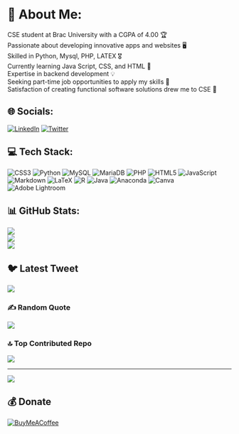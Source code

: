 # 💫 About Me:
CSE student at Brac University with a CGPA of 4.00 🏆<br>Passionate about developing innovative apps and websites 🖥️<br>Skilled in Python, Mysql, PHP, LATEX 🎖️<br> Currently learning Java Script, CSS, and HTML 📝<br>Expertise in backend development 💡<br>Seeking part-time job opportunities to apply my skills 🏢<br>Satisfaction of creating functional software solutions drew me to CSE 💫


## 🌐 Socials:
[![LinkedIn](https://img.shields.io/badge/LinkedIn-%230077B5.svg?logo=linkedin&logoColor=white)](https://linkedin.com/in/shihabmuhtasim) 
[![Twitter](https://img.shields.io/badge/Twitter-%231DA1F2.svg?logo=Twitter&logoColor=white)](https://twitter.com/shihabmuhtasim)

## 💻 Tech Stack:
![CSS3](https://img.shields.io/badge/css3-%231572B6.svg?style=for-the-badge&logo=css3&logoColor=white) ![Python](https://img.shields.io/badge/python-3670A0?style=for-the-badge&logo=python&logoColor=ffdd54) ![MySQL](https://img.shields.io/badge/mysql-%2300f.svg?style=for-the-badge&logo=mysql&logoColor=white) ![MariaDB](https://img.shields.io/badge/MariaDB-003545?style=for-the-badge&logo=mariadb&logoColor=white) ![PHP](https://img.shields.io/badge/php-%23777BB4.svg?style=for-the-badge&logo=php&logoColor=white) ![HTML5](https://img.shields.io/badge/html5-%23E34F26.svg?style=for-the-badge&logo=html5&logoColor=white) ![JavaScript](https://img.shields.io/badge/javascript-%23323330.svg?style=for-the-badge&logo=javascript&logoColor=%23F7DF1E) ![Markdown](https://img.shields.io/badge/markdown-%23000000.svg?style=for-the-badge&logo=markdown&logoColor=white) ![LaTeX](https://img.shields.io/badge/latex-%23008080.svg?style=for-the-badge&logo=latex&logoColor=white) ![R](https://img.shields.io/badge/r-%23276DC3.svg?style=for-the-badge&logo=r&logoColor=white) ![Java](https://img.shields.io/badge/java-%23ED8B00.svg?style=for-the-badge&logo=java&logoColor=white) ![Anaconda](https://img.shields.io/badge/Anaconda-%2344A833.svg?style=for-the-badge&logo=anaconda&logoColor=white) ![Canva](https://img.shields.io/badge/Canva-%2300C4CC.svg?style=for-the-badge&logo=Canva&logoColor=white) ![Adobe Lightroom](https://img.shields.io/badge/Adobe%20Lightroom-31A8FF.svg?style=for-the-badge&logo=Adobe%20Lightroom&logoColor=white)
## 📊 GitHub Stats:
![](https://github-readme-stats.vercel.app/api?username=shihabmuhtasim&theme=slateorange&hide_border=false&include_all_commits=false&count_private=false)<br/>
![](https://github-readme-streak-stats.herokuapp.com/?user=shihabmuhtasim&theme=slateorange&hide_border=false)<br/>
![](https://github-readme-stats.vercel.app/api/top-langs/?username=shihabmuhtasim&theme=slateorange&hide_border=false&include_all_commits=false&count_private=false&layout=compact)

## 🐦 Latest Tweet
[![](https://gtce.itsvg.in/api?username=shihabmuhtasim)](https://github.com/VishwaGauravIn/github-twitter-card-embed)

### ✍️ Random Quote
![](https://quotes-github-readme.vercel.app/api?type=horizontal&theme=tokyonight)

### 🔝 Top Contributed Repo
![](https://github-contributor-stats.vercel.app/api?username=shihabmuhtasim&limit=5&theme=tokyonight&combine_all_yearly_contributions=true)

---
[![](https://visitcount.itsvg.in/api?id=shihabmuhtasim&icon=6&color=12)](https://visitcount.itsvg.in)

  ## 💰 Donate
  [![BuyMeACoffee](https://img.shields.io/badge/Buy%20Me%20a%20Coffee-ffdd00?style=for-the-badge&logo=buy-me-a-coffee&logoColor=black)](https://buymeacoffee.com/shihabmuhtc)

  
<!-- Proudly created with GPRM ( https://gprm.itsvg.in ) -->
